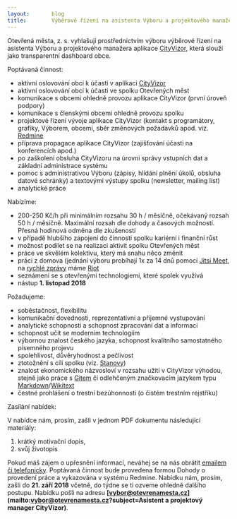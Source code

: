 ```yaml
---
layout:       blog
title:        Výběrové řízení na asistenta Výboru a projektového manažera aplikace CityVizor (2018)
---
```

Otevřená města, z. s. vyhlašují prostřednictvím výboru výběrové řízení na asistenta Výboru a projektového manažera aplikace [CityVizor](https://cityvizor.cz/), která slouží jako transparentní dashboard obce.

Poptávaná činnost:
- aktivní oslovování obcí k účasti v aplikaci [CityVizor](https://cityvizor.cz/)
- aktivní oslovování obcí k účasti ve spolku Otevřených měst
- komunikace s obcemi ohledně provozu aplikace CityVizor (první úroveň podpory)
- komunikace s členskými obcemi ohledně provozu spolku
- projektové řízení vývoje aplikace CityVizor (kontakt s programátory, grafiky, Výborem, obcemi, sběr změnových požadavků apod. viz. [Redmine](https://bit.ly/2wC4wf7)
- příprava propagace aplikace CityVizor (zajišťování účasti na konferencích apod.)
- po zaškolení obsluha CityVizoru na úrovni správy vstupních dat a základní administrace systému
- pomoc s administrativou Výboru (zápisy, hlídání plnění úkolů, obsluha datové schránky) a textovými výstupy spolku (newsletter, mailing list)
- analytické práce

Nabízíme:
- 200-250 Kč/h při minimálním rozsahu 30 h / měsíčně, očekávaný rozsah 50 h / měsíčně. Maximální rozsah dle dohody a časových možností. Přesná hodinová odměna dle zkušeností
- v případě hlubšího zapojení do činnosti spolku kariérní i finanční růst
- možnost podílet se na realizaci aktivit spolku Otevřených měst
- práce ve skvělém kolektivu, který má snahu něco změnit
- práci z domova (jednání výboru probíhají 1x za 14 dnů pomocí [Jitsi Meet](https://en.wikipedia.org/wiki/Jitsi#Jitsi_Meet), na [rychlé zprávy](https://cs.wikipedia.org/wiki/Instant_messaging) máme [Riot](https://en.wikipedia.org/wiki/Matrix_(communication_protocol)#Clients)
- seznámení se s otevřenými technologiemi, které spolek využívá
- nástup **1. listopad 2018**

Požadujeme:
- soběstačnost, flexibilitu
- komunikační dovednosti, reprezentativní a příjemné vystupování
- analytické schopnosti a schopnost zpracování dat a informací
- schopnost učit se moderním technologiím
- výbornou znalost českého jazyka, schopnost kvalitního samostatného písemného projevu
- spolehlivost, důvěryhodnost a pečlivost
- ztotožnění s cíli spolku (viz. [Stanovy](https://gitlab.com/otevrenamesta/documents/blob/a6c70d153b91cf1c7d125c869608fb964114c1e5/listiny/stanovy.pdf))
- znalost ekonomického názvosloví v rozsahu užití v CityVizor výhodou, stejně jako práce s [Gitem](https://cs.wikipedia.org/wiki/Git) či odlehčeným značkovacím jazykem typu [Markdown](https://cs.wikipedia.org/wiki/Markdown)/[Wikitext](https://cs.wikipedia.org/wiki/Wikitext)
- čestné prohlášení o trestní bezúhonnosti (o čistém trestním rejstříku)

Zasílání nabídek:

V nabídce nám, prosím, zašli v jednom PDF dokumentu následující materiály:
1. krátký motivační dopis,
2. svůj životopis

Pokud máš zájem o upřesnění informací, neváhej se na nás obrátit [emailem či telefonicky](/kontakty/).
Poptávaná činnost bude provedena formou Dohody o provedení práce a vykazována v systému Redmine.
Nabídku nám, prosím, zašli do **21. září 2018** včetně, do týdne se ti ozveme ohledně dalšího postupu. Nabídku pošli na adresu **[vybor@otevrenamesta.cz](mailto:vybor@otevrenamesta.cz?subject=Asistent a projektový manager CityVizor)**.
